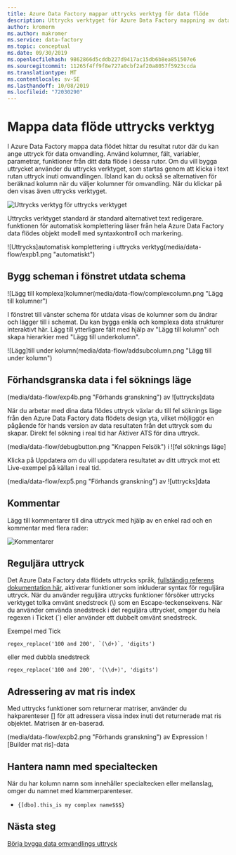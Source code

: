 ```yaml
---
title: Azure Data Factory mappar uttrycks verktyg för data flöde
description: Uttrycks verktyget för Azure Data Factory mappning av data flöden
author: kromerm
ms.author: makromer
ms.service: data-factory
ms.topic: conceptual
ms.date: 09/30/2019
ms.openlocfilehash: 9862866d5cddb227d9417ac15db6b8ea851507e6
ms.sourcegitcommit: 11265f4ff9f8e727a0cbf2af20a8057f5923ccda
ms.translationtype: MT
ms.contentlocale: sv-SE
ms.lasthandoff: 10/08/2019
ms.locfileid: "72030290"
---
```

# <a name="mapping-data-flow-expression-builder"></a>Mappa data flöde uttrycks verktyg



I Azure Data Factory mappa data flödet hittar du resultat rutor där du kan ange uttryck för data omvandling. Använd kolumner, fält, variabler, parametrar, funktioner från ditt data flöde i dessa rutor. Om du vill bygga uttrycket använder du uttrycks verktyget, som startas genom att klicka i text rutan uttryck inuti omvandlingen. Ibland kan du också se alternativen för beräknad kolumn när du väljer kolumner för omvandling. När du klickar på den visas även uttrycks verktyget.

![Uttrycks verktyg för uttrycks verktyget](media/data-flow/xpb1.png "")

Uttrycks verktyget standard är standard alternativet text redigerare. funktionen för automatisk komplettering läser från hela Azure Data Factory data flödes objekt modell med syntaxkontroll och markering.

![Uttrycks]automatisk komplettering i uttrycks verktyg(media/data-flow/expb1.png "automatiskt")

## <a name="build-schemas-in-output-schema-pane"></a>Bygg scheman i fönstret utdata schema

![Lägg till komplexa]kolumner(media/data-flow/complexcolumn.png "Lägg till kolumner")

I fönstret till vänster schema för utdata visas de kolumner som du ändrar och lägger till i schemat. Du kan bygga enkla och komplexa data strukturer interaktivt här. Lägg till ytterligare fält med hjälp av "Lägg till kolumn" och skapa hierarkier med "Lägg till underkolumn".

![Lägg]till under kolumn(media/data-flow/addsubcolumn.png "Lägg till under kolumn")

## <a name="data-preview-in-debug-mode"></a>Förhandsgranska data i fel söknings läge

(media/data-flow/exp4b.png "Förhands granskning") av ![uttrycks]data

När du arbetar med dina data flödes uttryck växlar du till fel söknings läge från den Azure Data Factory data flödets design yta, vilket möjliggör en pågående för hands version av data resultaten från det uttryck som du skapar. Direkt fel sökning i real tid har Aktiver ATS för dina uttryck.

(media/data-flow/debugbutton.png "Knappen Felsök") i ![fel söknings läge]

Klicka på Uppdatera om du vill uppdatera resultatet av ditt uttryck mot ett Live-exempel på källan i real tid.

(media/data-flow/exp5.png "Förhands granskning") av ![uttrycks]data

## <a name="comments"></a>Kommentar

Lägg till kommentarer till dina uttryck med hjälp av en enkel rad och en kommentar med flera rader:

![Kommentarer](media/data-flow/comments.png "")

## <a name="regular-expressions"></a>Reguljära uttryck

Det Azure Data Factory data flödets uttrycks språk, [fullständig referens dokumentation här](https://aka.ms/dataflowexpressions), aktiverar funktioner som inkluderar syntax för reguljära uttryck. När du använder reguljära uttrycks funktioner försöker uttrycks verktyget tolka omvänt snedstreck (\\) som en Escape-teckensekvens. När du använder omvända snedstreck i det reguljära uttrycket, omger du hela regexen i Ticket (\`) eller använder ett dubbelt omvänt snedstreck.

Exempel med Tick

```
regex_replace('100 and 200', `(\d+)`, 'digits')
```

eller med dubbla snedstreck

```
regex_replace('100 and 200', '(\\d+)', 'digits')
```

## <a name="addressing-array-indexes"></a>Adressering av mat ris index

Med uttrycks funktioner som returnerar matriser, använder du hakparenteser [] för att adressera vissa index inuti det returnerade mat ris objektet. Matrisen är en-baserad.

(media/data-flow/expb2.png "Förhands granskning") av Expression ![Builder mat ris]-data

## <a name="handling-names-with-special-characters"></a>Hantera namn med specialtecken

När du har kolumn namn som innehåller specialtecken eller mellanslag, omger du namnet med klammerparenteser.
* ```{[dbo].this_is my complex name$$$}```

## <a name="next-steps"></a>Nästa steg

[Börja bygga data omvandlings uttryck](data-flow-expression-functions.md)
